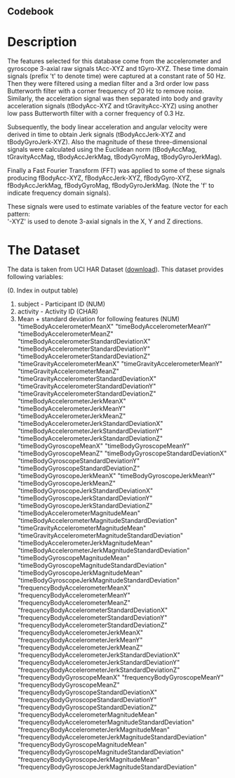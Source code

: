 ## Codebook
# Description
The features selected for this database come from the accelerometer and gyroscope 3-axial raw signals tAcc-XYZ and tGyro-XYZ. These time domain signals (prefix 't' to denote time) were captured at a constant rate of 50 Hz. Then they were filtered using a median filter and a 3rd order low pass Butterworth filter with a corner frequency of 20 Hz to remove noise. Similarly, the acceleration signal was then separated into body and gravity acceleration signals (tBodyAcc-XYZ and tGravityAcc-XYZ) using another low pass Butterworth filter with a corner frequency of 0.3 Hz. 

Subsequently, the body linear acceleration and angular velocity were derived in time to obtain Jerk signals (tBodyAccJerk-XYZ and tBodyGyroJerk-XYZ). Also the magnitude of these three-dimensional signals were calculated using the Euclidean norm (tBodyAccMag, tGravityAccMag, tBodyAccJerkMag, tBodyGyroMag, tBodyGyroJerkMag). 

Finally a Fast Fourier Transform (FFT) was applied to some of these signals producing fBodyAcc-XYZ, fBodyAccJerk-XYZ, fBodyGyro-XYZ, fBodyAccJerkMag, fBodyGyroMag, fBodyGyroJerkMag. (Note the 'f' to indicate frequency domain signals). 

These signals were used to estimate variables of the feature vector for each pattern:  
'-XYZ' is used to denote 3-axial signals in the X, Y and Z directions.

# The Dataset
The data is taken from UCI HAR Dataset ([download](https://d396qusza40orc.cloudfront.net/getdata%2Fprojectfiles%2FUCI%20HAR%20Dataset.zip)). This dataset provides following variables:

(0. Index in output table)
1. subject - Participant ID (NUM)
2. activity - Activity ID (CHAR)
3. Mean + standard deviation for following features (NUM)
"timeBodyAccelerometerMeanX" 
"timeBodyAccelerometerMeanY" 
"timeBodyAccelerometerMeanZ" 
"timeBodyAccelerometerStandardDeviationX" 
"timeBodyAccelerometerStandardDeviationY" 
"timeBodyAccelerometerStandardDeviationZ" 
"timeGravityAccelerometerMeanX" 
"timeGravityAccelerometerMeanY" 
"timeGravityAccelerometerMeanZ" 
"timeGravityAccelerometerStandardDeviationX" 
"timeGravityAccelerometerStandardDeviationY" 
"timeGravityAccelerometerStandardDeviationZ" 
"timeBodyAccelerometerJerkMeanX" 
"timeBodyAccelerometerJerkMeanY" 
"timeBodyAccelerometerJerkMeanZ" 
"timeBodyAccelerometerJerkStandardDeviationX" 
"timeBodyAccelerometerJerkStandardDeviationY" 
"timeBodyAccelerometerJerkStandardDeviationZ" 
"timeBodyGyroscopeMeanX" 
"timeBodyGyroscopeMeanY" 
"timeBodyGyroscopeMeanZ" 
"timeBodyGyroscopeStandardDeviationX" 
"timeBodyGyroscopeStandardDeviationY" 
"timeBodyGyroscopeStandardDeviationZ" 
"timeBodyGyroscopeJerkMeanX" 
"timeBodyGyroscopeJerkMeanY" 
"timeBodyGyroscopeJerkMeanZ" 
"timeBodyGyroscopeJerkStandardDeviationX" 
"timeBodyGyroscopeJerkStandardDeviationY" 
"timeBodyGyroscopeJerkStandardDeviationZ" 
"timeBodyAccelerometerMagnitudeMean" 
"timeBodyAccelerometerMagnitudeStandardDeviation" 
"timeGravityAccelerometerMagnitudeMean" 
"timeGravityAccelerometerMagnitudeStandardDeviation" 
"timeBodyAccelerometerJerkMagnitudeMean" 
"timeBodyAccelerometerJerkMagnitudeStandardDeviation" 
"timeBodyGyroscopeMagnitudeMean" 
"timeBodyGyroscopeMagnitudeStandardDeviation" 
"timeBodyGyroscopeJerkMagnitudeMean" 
"timeBodyGyroscopeJerkMagnitudeStandardDeviation" 
"frequencyBodyAccelerometerMeanX" 
"frequencyBodyAccelerometerMeanY" 
"frequencyBodyAccelerometerMeanZ" 
"frequencyBodyAccelerometerStandardDeviationX" 
"frequencyBodyAccelerometerStandardDeviationY" 
"frequencyBodyAccelerometerStandardDeviationZ" 
"frequencyBodyAccelerometerJerkMeanX" 
"frequencyBodyAccelerometerJerkMeanY" 
"frequencyBodyAccelerometerJerkMeanZ" 
"frequencyBodyAccelerometerJerkStandardDeviationX" 
"frequencyBodyAccelerometerJerkStandardDeviationY" 
"frequencyBodyAccelerometerJerkStandardDeviationZ" 
"frequencyBodyGyroscopeMeanX" 
"frequencyBodyGyroscopeMeanY" 
"frequencyBodyGyroscopeMeanZ" 
"frequencyBodyGyroscopeStandardDeviationX" 
"frequencyBodyGyroscopeStandardDeviationY" 
"frequencyBodyGyroscopeStandardDeviationZ" 
"frequencyBodyAccelerometerMagnitudeMean" 
"frequencyBodyAccelerometerMagnitudeStandardDeviation" 
"frequencyBodyAccelerometerJerkMagnitudeMean" 
"frequencyBodyAccelerometerJerkMagnitudeStandardDeviation" 
"frequencyBodyGyroscopeMagnitudeMean" 
"frequencyBodyGyroscopeMagnitudeStandardDeviation" 
"frequencyBodyGyroscopeJerkMagnitudeMean" 
"frequencyBodyGyroscopeJerkMagnitudeStandardDeviation"


